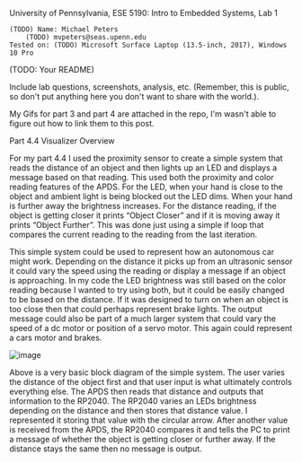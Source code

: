 University of Pennsylvania, ESE 5190: Intro to Embedded Systems, Lab 1

    (TODO) Name: Michael Peters
        (TODO) mvpeters@seas.upenn.edu
    Tested on: (TODO) Microsoft Surface Laptop (13.5-inch, 2017), Windows 10 Pro

(TODO: Your README)

Include lab questions, screenshots, analysis, etc. (Remember, this is public, so don't put anything here you don't want to share with the world.).

My Gifs for part 3 and part 4 are attached in the repo, I'm wasn't able to figure out how to link them to this post.

Part 4.4 Visualizer Overview

For my part 4.4 I used the proximity sensor to create a simple system that reads the distance of an object and then lights up an LED and displays a message based on that reading. This used both the proximity and color reading features of the APDS. For the LED, when your hand is close to the object and ambient light is being blocked out the LED dims. When your hand is further away the brightness increases. For the distance reading, if the object is getting closer it prints “Object Closer” and if it is moving away it prints “Object Further”. This was done just using a simple if loop that compares the current reading to the reading from the last iteration.

This simple system could be used to represent how an autonomous car might work. Depending on the distance it picks up from an ultrasonic sensor it could vary the speed using the reading or display a message if an object is approaching. In my code the LED brightness was still based on the color reading because I wanted to try using both, but it could be easily changed to be based on the distance. If it was designed to turn on when an object is too close then that could perhaps represent brake lights. The output message could also be part of a much larger system that could vary the speed of a dc motor or position of a servo motor. This again could represent a cars motor and brakes.

![image](https://user-images.githubusercontent.com/114199773/192070655-b4cb242e-cbff-4513-ac55-531696165085.png)


Above is a very basic block diagram of the simple system. The user varies the distance of the object first and that user input is what ultimately controls everything else. The APDS then reads that distance and outputs that information to the RP2040. The RP2040 varies an LEDs brightness depending on the distance and then stores that distance value. I represented it storing that value with the circular arrow. After another value is received from the APDS, the RP2040 compares it and tells the PC to print a message of whether the object is getting closer or further away. If the distance stays the same then no message is output.
